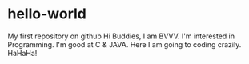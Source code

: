 # hello-world
My first repository on github
Hi Buddies,
I am BVVV. I'm interested in Programming.
I'm good at C & JAVA.
Here I am going to coding crazily.
HaHaHa!
